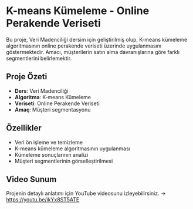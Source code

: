# K-means Kümeleme - Online Perakende Veriseti

Bu proje, Veri Madenciliği dersim için geliştirilmiş olup, K-means kümeleme algoritmasının online perakende veriseti üzerinde uygulanmasını göstermektedir. Amacı, müşterilerin satın alma davranışlarına göre farklı segmentlerini belirlemektir.

## Proje Özeti

- **Ders**: Veri Madenciliği
- **Algoritma**: K-means Kümeleme
- **Veriseti**: Online Perakende Veriseti
- **Amaç**: Müşteri segmentasyonu

## Özellikler

- Veri ön işleme ve temizleme
- K-means kümeleme algoritmasının uygulanması
- Kümeleme sonuçlarının analizi
- Müşteri segmentlerinin görselleştirilmesi


## Video Sunum
Projenin detaylı anlatımı için YouTube videosunu izleyebilirsiniz. -> https://youtu.be/ikYx8ST5ATE
